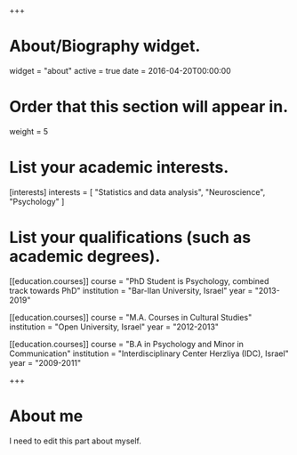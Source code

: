 +++
# About/Biography widget.
widget = "about"
active = true
date = 2016-04-20T00:00:00

# Order that this section will appear in.
weight = 5

# List your academic interests.
[interests]
  interests = [
    "Statistics and data analysis",
    "Neuroscience",
    "Psychology"
  ]

# List your qualifications (such as academic degrees).
[[education.courses]]
  course = "PhD Student is Psychology, combined track towards PhD"
  institution = "Bar-Ilan University, Israel"
  year = "2013-2019"

[[education.courses]]
  course = "M.A. Courses in Cultural Studies"
  institution = "Open University, Israel"
  year = "2012-2013"

[[education.courses]]
  course = "B.A in Psychology and Minor in Communication"
  institution = "Interdisciplinary Center Herzliya (IDC), Israel"
  year = "2009-2011"


+++

# About me

I need to edit this part about myself.

